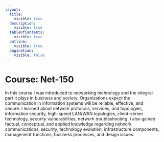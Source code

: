```yaml
---
layout:
  title:
    visible: true
  description:
    visible: true
  tableOfContents:
    visible: true
  outline:
    visible: true
  pagination:
    visible: false
---
```


# Course: Net-150

In this course I was introduced to networking technology and the integral part it plays in business and society. Organizations expect the communication in information systems will be reliable, effective, and secure. I learned about network protocols, services, and topologies, information security, high-speed LAN/WAN topologies, client-server technology, security vulnerabilities, network troubleshooting. I also gained factual, conceptual, and applied knowledge regarding network communications, security, technology evolution, infrastructure components, management functions, business processes, and design issues.
